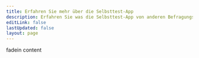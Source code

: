 ```yaml
---
title: Erfahren Sie mehr über die Selbsttest-App
description: Erfahren Sie was die Selbsttest-App von anderen Befragungs-Tools unterscheidet.
editLink: false
lastUpdated: false
layout: page
---
```


<FadeIn>
    fadein content
</FadeIn>
